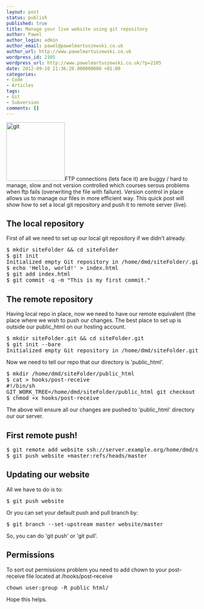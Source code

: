 ```yaml
---
layout: post
status: publish
published: true
title: Manage your live website using git repository
author: Pawel
author_login: admin
author_email: pawel@pawelmartuszewski.co.uk
author_url: http://www.pawelmartuszewski.co.uk
wordpress_id: 2105
wordpress_url: http://www.pawelmartuszewski.co.uk/?p=2105
date: 2012-09-10 21:36:20.000000000 +01:00
categories:
- Code
- Articles
tags:
- Git
- Subversion
comments: []
---
```

<img src="http://www.pawelmartuszewski.co.uk/wp-content/uploads/git.jpg" alt="git" title="git" width="154" height="154" class="fl_lft thumb m_b_20" style="border:none !important;"  />FTP connections (lets face it) are buggy / hard to manage, slow and not version controlled which courses serous problems when ftp fails (overwriting the file with failure). Version control in place allows us to manage our files in more efficient way. This quick post will show how to set a local git repository and push it to remote server (live).
<div class="cl"></div>
<h2>The local repository</h2>
<div class="dev"><div class="dev_in"></div></div>

First of all we need to set up our local git repository if we didn't already.
<pre>
$ mkdir siteFolder && cd siteFolder
$ git init
Initialized empty Git repository in /home/dmd/siteFolder/.git/
$ echo 'Hello, world!' > index.html
$ git add index.html
$ git commit -q -m "This is my first commit."
</pre>

<h2>The remote repository</h2>
<div class="dev"><div class="dev_in"></div></div>

Having local repo in place, now we need to have our remote equivalent (the place where we wish to push our changes. The best place to set up is outside our public_html on our hosting account.

<pre>
$ mkdir siteFolder.git && cd siteFolder.git
$ git init --bare
Initialized empty Git repository in /home/dmd/siteFolder.git/
</pre>

Now we need to tell our repo that our directory is 'public_html'.

<pre>
$ mkdir /home/dmd/siteFolder/public_html
$ cat > hooks/post-receive
#!/bin/sh
GIT_WORK_TREE=/home/dmd/siteFolder/public_html git checkout -f
$ chmod +x hooks/post-receive
</pre>

The above will ensure all our changes are pushed to 'public_html' directory our our server.


<h2>First remote push!</h2>
<div class="dev"><div class="dev_in"></div></div>

<pre>
$ git remote add website ssh://server.example.org/home/dmd/siteFolder.git
$ git push website +master:refs/heads/master
</pre>

<h2>Updating our website</h2>

All we have to do is to:

<pre>
$ git push website
</pre>

Or you can set your default push and pull branch by:

<pre>
$ git branch --set-upstream master website/master
</pre>

So, you can do 'git push' or 'git pull'.

<h2>Permissions</h2>

To sort out permissions problem you need to add chown to your post-receive file located at /hooks/post-receive

<pre>
chown user:group -R public_html/
</pre>

Hope this helps.
